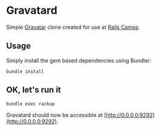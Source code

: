 # Gravatard

Simple [Gravatar](http://gravatar.com) clone created for use at [Rails Camps](http://railscamps.com).

## Usage

Simply install the gem based dependencies using Bundler:

```shell
bundle install
```

## OK, let's run it

```shell
bundle exec rackup
```

Gravatard should now be accessible at [http://0.0.0.0:9292](http://0.0.0.0:9292).

